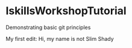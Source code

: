 # IskillsWorkshopTutorial
Demonstrating basic git principles


My first edit: Hi, my name is not Slim Shady
